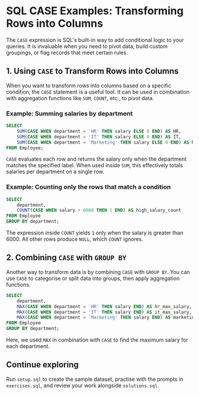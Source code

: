 # SQL CASE Examples: Transforming Rows into Columns

The `CASE` expression is SQL's built-in way to add conditional logic to your queries. It is invaluable when you need to pivot data, build custom groupings, or flag records that meet certain rules.

## 1. Using `CASE` to Transform Rows into Columns

When you want to transform rows into columns based on a specific condition, the `CASE` statement is a useful tool. It can be used in combination with aggregation functions like `SUM`, `COUNT`, etc., to pivot data.

### Example: Summing salaries by department

```sql
SELECT
    SUM(CASE WHEN department = 'HR' THEN salary ELSE 0 END) AS HR,
    SUM(CASE WHEN department = 'IT' THEN salary ELSE 0 END) AS IT,
    SUM(CASE WHEN department = 'Marketing' THEN salary ELSE 0 END) AS Marketing
FROM Employee;
```

`CASE` evaluates each row and returns the salary only when the department matches the specified label. When used inside `SUM`, this effectively totals salaries per department on a single row.

### Example: Counting only the rows that match a condition

```sql
SELECT
    department,
    COUNT(CASE WHEN salary > 6000 THEN 1 END) AS high_salary_count
FROM Employee
GROUP BY department;
```

The expression inside `COUNT` yields `1` only when the salary is greater than 6000. All other rows produce `NULL`, which `COUNT` ignores.

## 2. Combining `CASE` with `GROUP BY`

Another way to transform data is by combining `CASE` with `GROUP BY`. You can use `CASE` to categorise or split data into groups, then apply aggregation functions.

```sql
SELECT
    department,
    MAX(CASE WHEN department = 'HR' THEN salary END) AS hr_max_salary,
    MAX(CASE WHEN department = 'IT' THEN salary END) AS it_max_salary,
    MAX(CASE WHEN department = 'Marketing' THEN salary END) AS marketing_max_salary
FROM Employee
GROUP BY department;
```

Here, we used `MAX` in combination with `CASE` to find the maximum salary for each department.

## Continue exploring

Run `setup.sql` to create the sample dataset, practise with the prompts in `exercises.sql`, and review your work alongside `solutions.sql`.
